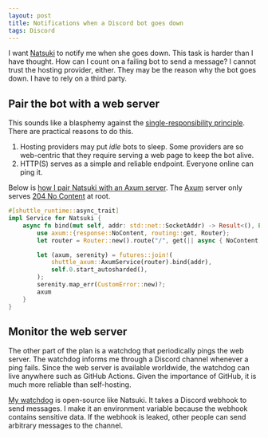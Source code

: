 ```yaml
---
layout: post
title: Notifications when a Discord bot goes down
tags: Discord
---
```

I want [Natsuki][natsuki] to notify me when she goes down.  This task is harder
than I have thought.  How can I count on a failing bot to send a message?  I
cannot trust the hosting provider, either.  They may be the reason why the bot
goes down.  I have to rely on a third party.

[natsuki]: https://github.com/jdh8/natsuki

## Pair the bot with a web server

This sounds like a blasphemy against the [single-responsibility principle][srp].
There are practical reasons to do this.

1. Hosting providers may put *idle* bots to sleep.  Some providers are so
   web-centric that they require serving a web page to keep the bot alive.
2. HTTP(S) serves as a simple and reliable endpoint.  Everyone online can
   ping it.

Below is [how I pair Natsuki with an Axum server][pairing].  The [Axum][axum]
server only serves [204 No Content][204] at root.

```rust
#[shuttle_runtime::async_trait]
impl Service for Natsuki {
    async fn bind(mut self, addr: std::net::SocketAddr) -> Result<(), Error> {
        use axum::{response::NoContent, routing::get, Router};
        let router = Router::new().route("/", get(|| async { NoContent }));

        let (axum, serenity) = futures::join!(
            shuttle_axum::AxumService(router).bind(addr),
            self.0.start_autosharded(),
        );
        serenity.map_err(CustomError::new)?;
        axum
    }
}
```

[204]: https://developer.mozilla.org/en-US/docs/Web/HTTP/Status/204
[axum]: https://docs.rs/axum/latest/axum/
[pairing]: https://github.com/jdh8/natsuki/blob/5f700f64ca0b6f1b20e56b63614fb583da65e2d3/src/main.rs#L12-L25
[srp]: https://en.wikipedia.org/wiki/Single-responsibility_principle

## Monitor the web server

The other part of the plan is a watchdog that periodically pings the web server.
The watchdog informs me through a Discord channel whenever a ping fails.  Since
the web server is available worldwide, the watchdog can live anywhere such as
GitHub Actions.  Given the importance of GitHub, it is much more reliable than
self-hosting.

[My watchdog][watchdog] is open-source like Natsuki.  It takes a Discord webhook
to send messages.  I make it an environment variable because the webhook
contains sensitive data.  If the webhook is leaked, other people can send
arbitrary messages to the channel.

[watchdog]: https://github.com/jdh8/watchdog